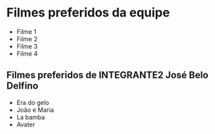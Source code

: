 # Filmes preferidos da equipe

* Filme 1
* Filme 2
* Filme 3
* Filme 4


## Filmes preferidos de INTEGRANTE2 José Belo Delfino

* Era do gelo
* João e Maria
* La bamba
* Avater
